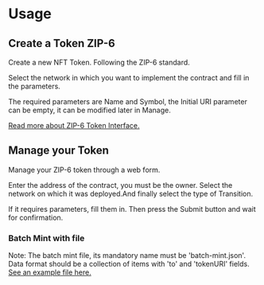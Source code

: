 # Usage

## Create a Token ZIP-6

Create a new NFT Token. Following the ZIP-6 standard.

Select the network in which you want to implement the contract and fill in the parameters.

The required parameters are Name and Symbol, the Initial URI parameter can be empty, it can be modified later in Manage.

[Read more about ZIP-6 Token Interface.](https://github.com/Zilliqa/ZRC/blob/main/zrcs/zrc-6.md)


##  Manage your Token

Manage your ZIP-6 token through a web form.

Enter the address of the contract, you must be the owner. Select the network on which it was deployed.And finally select the type of Transition.

If it requires parameters, fill them in. Then press the Submit button and wait for confirmation.

### Batch Mint with file

Note: The batch mint file, its mandatory name must be 'batch-mint.json'. Data format should be a collection of items with 'to' and 'tokenURI' fields. 
[See an example file here.](https://github.com/en0c-026/creatMe-zilliqa/blob/master/public/batch-mint-example.json)